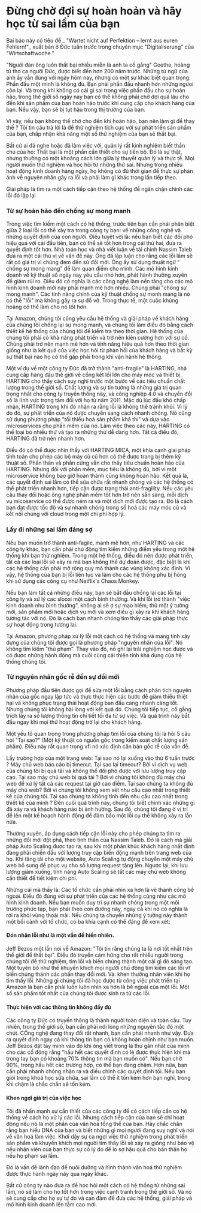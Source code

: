 # Đừng chờ đợi sự hoàn hoản và hãy học từ sai lầm của bạn

Bài báo này có tiêu đề _ "Wartet nicht auf Perfektion – lernt aus euren Fehlern!"_ xuất bản ở Đức tuần trước trong chuyên mục "Digitaliserung" của "Wirtschaftwoche."

"Người đàn ông luôn thất bại nhiều miễn là anh ta cố gắng" Goethe, hoàng tử thơ ca người Đức, được biết đến hơn 200 năm trước. Những từ ngữ của anh ấy vẫn đúng với ngày hôm nay, nhưng có một sự khác biệt quan trọng: Phấn đấu một mình là không đủ. Bạn phải phấn đấu nhanh hơn những ngừoi còn lại. Và trong khi không có cái gì sai trong việc phấn đấu cho sự hoàn hảo, trong thế giới số ngày nay bạn có thể không phải chờ đợi quá lâu cho đến khi sản phẩm của bạn hoàn hảo trước khi cung cấp cho khách hàng của bạn. Nếu vậy, bạn sẽ bị tụt hậu trong thị trường của bạn. 

Vì vậy, nếu bạn không thể chờ cho đến khi hoàn hảo, bạn nên làm gì để thay thế ? Tôi tin câu trả lời là để thử nghiệm tích cực với sự phát triển sản phẩm của bạn, chấp nhận khả năng một số thử nghiệm của bạn sẽ thất bại.

Bất cứ ai đã nghe hoặc đã làm việc với, quản lý rất kinh nghiệm biết thần chú của họ: Thất bại là một phần cần thiết cho sự tiến bộ. Đó là sự thật, nhưng thường có một khoảng cách lớn giữa lý thuyết quản lý và thực tế. Mọi người muốn thử nghiệm và học hỏi từ những thứ sai. Nhưng trong nhiều hoạt động kinh doanh hàng ngày, họ không có đủ thời gian để thực sự phản ánh về nguyên nhân gây ra lỗi và phải làm gì khác trong lần tiếp theo.

Giải pháp là tìm ra một cách tiếp cận theo hệ thống để ngăn chặn chính các lỗi đó lặp lại 

### Từ sự hoàn hảo đến chống sự mong manh

Trong việc tìm kiếm một cách có hệ thống, trước tiên bạn cần phải phân biệt giữa 2 loại lỗi có thể xảy tra trong công ty bạn: về những công nghệ và những quyết định của con người. Điều tuyệt vời là: nếu bạn biết các đối phó hiệu quả với cái đầu tiên, bạn có thể sẽ tốt hơn trong cái thứ hai, đưa ra quyết định tốt hơn. Nhà toán học và nhà viết luận về tài chính Nassim Taleb đưa ra một cái thú vị về vấn đề này. Ông đã lập luận cho rằng các lỗi lầm sẽ rất có giá trị vì chúng đem đến sử đổi mới. Ông ấy sử dụng thuật ngữ " chống sự mong mang" để làm quan điểm cho mình. Các mô hình kinh doanh về kỹ thuật số ngày nay yêu cầu nhỏ hơn, phát hành thường xuyên để giảm rủi ro. Điều đó có nghĩa là các công nghệ làm nền tảng cho các mô hình kinh doanh mới này phải mạnh mẽ hơn nhiều. Chúng phải "chống sự mong manh". Các tính năng chính của kỹ thuật chống sự monh mang là nó có thể "lỗi" mà không gây ra sự đổ vỡ. Trong thực tế, một cuộc khủng hoảng có thể làm cho nó tốt hơn.

Tại Amazon, chúng tôi cũng yêu cầu hệ thống và giải pháp về khách hàng của chúng tôi chống lại sự mong manh, và chúng tôi làm điều đó bằng cách thiết kế hệ thống của chúng tôi để kiểm tra theo thời gian. Hệ thống của chúng tôi phải có khả năng phát triển và trở nên kiên cường hơn với sự cố. Chúng phải trở nên mạnh mẽ hơn và tính năng hiệu quả hơn theo thời gian giống như là kết quả của việc học hỏi từ phản hồi của khách hàng và bất kỳ sự thất bại nào họ có thể gặp phải trong khi vận hành hệ thống.

Một ví dụ về một công ty Đức đã trở thành "anti-fragile" là HARTING, nhà cung cấp hàng đầu thế giới về cổng kết lối lớn cho máy móc và thiết bị. HARTING cho thấy cách suy nghĩ trước một bước về các tiêu chuẩn chất lượng trong thế giới số. Chất lượng và sự tin tưởng là những giá trị quan trọng nhất cho công ty truyền thống này, và công nghiệp 4.0 và chuyển đổi số là lĩnh vực trọng tâm đối với họ từ năm 2011. Mặc dù lúc đầu khó chấp nhận, HARTING trong khi đó nhận ra rằng lỗi là không thể tránh khỏi. Vì lý do đó, sự phát triển của nó được chuyển sang cách nhanh chóng. Nó cũng sử dụng phương pháp "tối thiểu hoá sản phẩm khả thi" và dựa vào microservices cho phần mềm của nó. Làm việc theo các này, HARTING có thể loại bỏ nhiều thứ và tạo ra những thứ dễ dàng hơn. Tất cả điều đó, HARTING đã trở nên nhanh hơn. 

Điều đó có thể được nhìn thấy với HARTING MICA, một khía cạnh gỉai pháp tính toán cho phép các bộ máy cũ cũ hơn có thể được trang bị thêm kỹ thuật số. Phần thân và phần cứng vẫn cho thấy tiêu chuẩn hoàn hảo của HARTING. Nhưng đối với phần mềm, mục tiêu là không đủ, bởi vì một microservice không bao giờ hoàn thành cũng không hoàn hảo. Kết quả là, các quyết định sai lầm có thể sửa chữa rất nhanh chóng và các hệ thống có thể phát triển nhanh hơn, tiếp cận được trạng thái anti-fragility. Nếu các yêu cầu thay đổi hoặc ông nghệ phần mềm tốt hơn trở nên sẵn sàng, mỗi dịch vụ micoservice có thể được ném ra và một dịch mới được tạo ra. Đó là cách bạn đạt được tốc độ và sự nhanh chóng trong số hoá các máy móc cũ và kết nối chúng với cloud trong một chi phí hợp lý. 

### Lấy đi những sai lầm đáng sợ

Nếu bạn muốn trở thành anti-fagile, manh mẽ hơn, như HARTING và các công ty khác, bạn cần phải chủ động tìm kiếm những điểm yếu trong một hệ thống khi bạn thử nghiệm. Trong một hệ thống, điều đó nên được phát triển, tất cả các loại lỗi sẽ xảy ra mà bạn không thể dự đoán được, đặc biệt là khi các hệ thống cần phải mở rộng quy mô thành các vùng không xác định. Vì vậy, hệ thống của bạn bị lỗi liên tục và làm cho các hệ thống phụ bị hỏng khi sử dụng các công cụ như Netflix's Chaos Monkey.

Nếu bạn làm tất cả những điều này, bạn sẽ bắt đầu chống lại các lỗi tại công ty và xử lý cac slooxi một cách bình thường. Và khi lỗi trở thành "việc kinh doanh như bình thường", không ai sẽ ợ sự mạo hiểm, thử một ý tưởng mới, sản phẩm mới hoặc dịch vụ mới và xem điều gì xảy ra khi khách hàng tương tác với nó. Đó là cách bạn nhanh chóng tìm thấy các giải pháp thực sự hoạt động trong tương lai.

Tại Amazon, phương pháp xử lý lỗi một cách có hệ thống và mang tính xây dựng của chúng tôi được gọi là phương pháp "nguyên nhân của lỗi". Nó không tìm kiếm "thủ phạm". Thay vào đó, nó ghi lại trải nghiệm học được và có được những hành động mà cuối cùng cải thiện tính khả dụng của hệ thống chúng tôi.

### Từ nguyên nhân gốc rễ đến sự đổi mới

Phương pháp đầu tiên được gọi để sửa một lỗi bằng cách phân tích nguyên nhân của gốc ngay lập tức và thực thực hiện các bước để giảm thiểu thiệt hại và không phục trạng thái hoạt động ban đầu càng nhanh càng tốt. Nhưng chúng tôi không hài lòng với kết quả đó. Chúng tôi tiếp tục, cố gắng trích lấy ra số lượng thông tin chi tiết tối đa từ sự việc. Và quá trình này bắt đầu ngay khi mọi thứ hoạt động trở lại cho khách hàng. 

Một yếu tố quan trọng trong phương pháp tìm lỗi của chúng tôi là hỏi 5 câu hỏi "Tại sao?" (Một kỹ thuật có nguồn gốc trong kiểm soát chất lượng sản phẩm). Điều này rất quan trọng vfi nó xác định căn bản gốc rễ của vấn đề. 

Lấy trường hợp của một trang web: Tại sao nó lại xuống vào thứ 6 tuần trước ? Máy chủ web báo cáo bị timeout. Tại sao lại timeout? Bởi vì dịch vụ web của chúng tôi bị quá tải và không thể đối phó được với lưu lượng truy cập cao. Tại sao máy chủ web bị quá tải ? Bởi vì chúng tôi không đủ máy chủ web để xử lý tất cả các request tại giờ cao điểm. Tại sao chúng ta không đủ máy chủ web? Bởi vì chúng tôi không xem xét nhu cầu cao nhất trong thiết kế của chúng tôi. Tại sao chúng ta không tính đến nhu cầu cao nhất trong thiết kế của mình ? Đến cuối quá trình này, chúng tôi biết chính xác những gì đã xảy ra và khách hàng nào bị ảnh hưởng. Sau đó, chúng tôi đang ở vị trí để lên một kế hoạch hành động để đảm bảo một lỗi cụ thể không xảy ra lần nữa.

Thường xuyên, áp dụng cách tiếp cận lỗi này cho phép chúng ta tìm ra những đổi mới đột phá, theo tinh thần của Nassim Taleb. Đó là cách mà giải pháp Auto Scaling được tạo ra, sau khi một phân khúc khách hàng nhất định đang phải chiến đấu với lượng truy cập biến động mạnh trên trang web của họ. Khi tăng tải cho một website, Auto Scaling tự động chuyển một máy chủ web bổ sung để phục vụ cho số lượng request tăng lên. Ngược lại, khi lưu lượng giảm xuống, tính năng Auto Scaling sẽ tắt các máy chủ web không cần thiết để tiết kiệm chi phí.

Những cái mà thấy là: Các tổ chức cần phải nhìn xa hơn là vẻ thành công bề ngoài. Điều đó đúng với sự phát triển của các hệ thống cũng như các mô hình kinh doanh. Nếu bạn muốn duy trì sự nhanh chóng trong một môi trường phức tạp, bạn phải theo con đường này, ngay cả khi nó có nghĩa là rời ra khỏi vùng thoải mãi. Nếu chúng ta chuyển những ý tưởng này thành một bối cảnh với tổ chức, có ba khía cạnh có thể đáng để xem xét: 

#### Đón nhận lỗi như là một vấn đề hiển nhiên.

Jeff Bezos một lần nói về Amazon: "Tôi tin rằng chúng ta là nơi tốt nhất trên thế giới để thất bại". Điều đó truyền cảm hứng cho rất nhiều người trong chúng tôi để thử nghiệm, tìm lỗi và biến chúng thành một cái gì đó sáng tạo. Một tuyên bố như thế khuyến khích mọi người chủ động tìm kiếm các lỗi vf biến chúng thành các phần thay đổi mới. Và: khen thưởng nhân viên khi họ tìm thấy lỗi. Những gì chúng tôi đã học được từ công việc phát triển tại Amazon là bạn cần phải luôn luôn nhìn xa hơn là bề ngoài của một lỗi. Một số sản phẩm tốt nhất của chúng tôi được sinh ra từ các lỗi.

#### Thực hiện với các thông tin không đầy đủ

Các công ty Đức có truyền thông là thành người toàn diện và toàn cầu. Tuy nhiên, trong thế giới số, bạn cẩn phải nới lỏng những nguyên tắc đó một chút. CÔng nghệ đang thay đổi rất nhanh, bạn cần phải nhanh như vậy. Đưa ra quyết định ngay cả khi thông tin bạn có không hoàn chỉnh như bạn muốn. Jeff Bezos đặt tay mình vào đó khi ông viết trong lá thư gần nhất của mình cho các cổ đông rằng "hầu hết các quyết định có lẽ được thực hiện khi mà trong tay bạn có khoảng 70% thông tin mà bạn muốn có". Nếu bạn chờ 90%, trong hầu hết các trường hợp, có thể bạn đang chậm. Hơn nữa, bạn cần phải nhanh chóng nhận ra và điều chỉnh các quyết định tồi. Nếu bạn giỏi trong khoá học sửa chữa, sai lầm có thể ít tốn kém hơn bạn nghĩ, trong khi chậm là chắc chắn sẽ tốn kém.

#### Khen ngợi giá trị của việc học

Tôi đã nhấn mạnh sự cần thiết của các công ty để có cách tiếp cần có hệ thống về cách họ xử lý các lỗi. Nhưng cách tiếp cận của bạn sẽ chỉ hoạt động nếu nó là một phần của văn hoá tổng thể của bạn. Hãy chắc chắn rằng bạn hiểu DNA của bạn và biết những gì mọi người đang suy nghĩ và nói về văn hoá làm việc. Khơi dậy sự ca ngợi việc thử nghiệm trong phát triển sản phẩm và khuyến khích mọi người tìm thấy lỗi sẽ xảy ra giống như bảo vệ nếu nhân viên của bạn thực sự có lý do để lo sợ hậu quả cho bản thân họ nếu họ phạm sai lầm.

Đó là vấn đề lãnh đạo để nuôi dưỡng và hình thành văn hoá thử nghiệm được thực hành ngày này qua ngày khác.

Bất cứ công ty nào đưa ra để học hỏi một cách có hệ thống từ những sai lầm, nó sẽ làm cho họ tốt hơn trong việc cạnh tranh trong thế giới số. Và nó sẽ cung cấp cho họ sự tự do và can đảm để đưa các hệ thống, giải pháp và mô hình kinh doanh lên tầm cao mới.





























